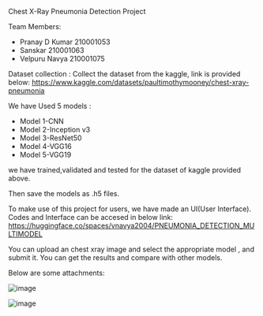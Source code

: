 Chest X-Ray Pneumonia Detection Project

Team Members:
* Pranay D Kumar 210001053
* Sanskar 210001063
* Velpuru Navya 210001075

Dataset collection : 
Collect the dataset from the kaggle, link is provided below:
https://www.kaggle.com/datasets/paultimothymooney/chest-xray-pneumonia

We have Used 5 models : 
* Model 1-CNN
* Model 2-Inception v3
* Model 3-ResNet50
* Model 4-VGG16
* Model 5-VGG19

we have trained,validated and tested for the dataset of kaggle provided above.

Then save the models as .h5 files.

To make use of this project for users, we have made an UI(User Interface).
Codes and Interface can be accesed in below link:
https://huggingface.co/spaces/vnavya2004/PNEUMONIA_DETECTION_MULTIMODEL

You can upload an chest xray image and select the appropriate model , and submit it. You can get the results and compare with other models.

Below are some attachments:

![image](https://github.com/Sanskar6877/ChestXRay_Pneumonia_Detection/assets/108207099/9fd96ea3-892d-45da-b397-a2195de1d69d)


![image](https://github.com/Sanskar6877/ChestXRay_Pneumonia_Detection/assets/108207099/6ca8d374-e26b-4be5-b701-7d291b108844)
